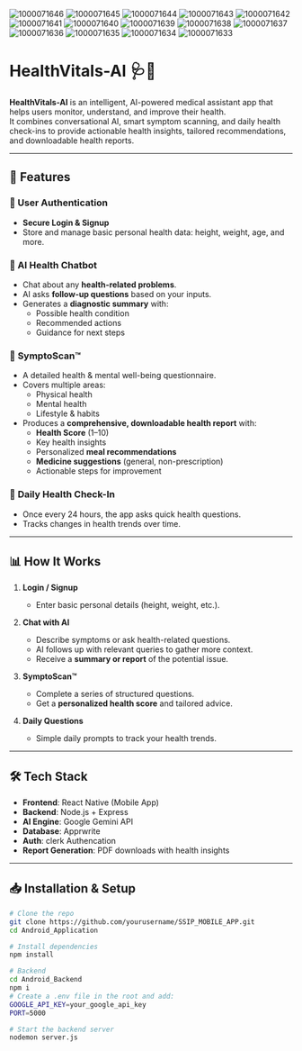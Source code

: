 ![1000071646](https://github.com/user-attachments/assets/02b167ba-d938-438d-8c34-b36c3a3cea4b)
![1000071645](https://github.com/user-attachments/assets/2cc0acc6-23c4-46ac-885d-2f8c61e1604e)
![1000071644](https://github.com/user-attachments/assets/d24b2eab-d602-4182-9745-610a72662e8d)
![1000071643](https://github.com/user-attachments/assets/43565f4d-3b1b-49e3-b37b-58f9ac5fc3a6)
![1000071642](https://github.com/user-attachments/assets/b6a3ea0f-2853-451a-a4b0-2a290a96b642)
![1000071641](https://github.com/user-attachments/assets/e6d782cb-0e28-42dd-b5ab-746d3cb142ec)
![1000071640](https://github.com/user-attachments/assets/716d0720-148a-4c96-88fd-555b6e2e4b5a)
![1000071639](https://github.com/user-attachments/assets/4f8b8211-0512-4e9b-a5a8-f20653053366)
![1000071638](https://github.com/user-attachments/assets/c133609f-5e1f-4f42-9536-dae18c4a50e7)
![1000071637](https://github.com/user-attachments/assets/20b5fe4e-1cc8-4394-a562-d87796b4da08)
![1000071636](https://github.com/user-attachments/assets/c66ea0fd-4417-4d91-8248-164492706924)
![1000071635](https://github.com/user-attachments/assets/0ba05758-994e-44cc-9b1d-c32af3905b14)
![1000071634](https://github.com/user-attachments/assets/32961172-fed9-4ef1-a906-681f7890592f)
![1000071633](https://github.com/user-attachments/assets/2a5bc8ad-ffdf-4c9f-ace8-4889fbaadce6)
# HealthVitals-AI 🩺🤖

**HealthVitals-AI** is an intelligent, AI-powered medical assistant app that helps users monitor, understand, and improve their health.  
It combines conversational AI, smart symptom scanning, and daily health check-ins to provide actionable health insights, tailored recommendations, and downloadable health reports.

---

## 🚀 Features

### 🔹 User Authentication
- **Secure Login & Signup**
- Store and manage basic personal health data: height, weight, age, and more.

### 🔹 AI Health Chatbot
- Chat about any **health-related problems**.
- AI asks **follow-up questions** based on your inputs.
- Generates a **diagnostic summary** with:
  - Possible health condition
  - Recommended actions
  - Guidance for next steps

### 🔹 **SymptoScan™**
- A detailed health & mental well-being questionnaire.
- Covers multiple areas:
  - Physical health
  - Mental health
  - Lifestyle & habits
- Produces a **comprehensive, downloadable health report** with:
  - **Health Score** (1–10)
  - Key health insights
  - Personalized **meal recommendations**
  - **Medicine suggestions** (general, non-prescription)
  - Actionable steps for improvement

### 🔹 **Daily Health Check-In**
- Once every 24 hours, the app asks quick health questions.
- Tracks changes in health trends over time.

---

## 📊 How It Works

1. **Login / Signup**
   - Enter basic personal details (height, weight, etc.).

2. **Chat with AI**
   - Describe symptoms or ask health-related questions.
   - AI follows up with relevant queries to gather more context.
   - Receive a **summary or report** of the potential issue.

3. **SymptoScan™**
   - Complete a series of structured questions.
   - Get a **personalized health score** and tailored advice.

4. **Daily Questions**
   - Simple daily prompts to track your health trends.

---

## 🛠 Tech Stack

- **Frontend**: React Native (Mobile App)
- **Backend**: Node.js + Express
- **AI Engine**: Google Gemini API
- **Database**: Apprwrite 
- **Auth**: clerk Authencation
- **Report Generation**: PDF downloads with health insights

---

## 📥 Installation & Setup

```bash
# Clone the repo
git clone https://github.com/yourusername/SSIP_MOBILE_APP.git
cd Android_Application

# Install dependencies
npm install

# Backend
cd Android_Backend
npm i
# Create a .env file in the root and add:
GOOGLE_API_KEY=your_google_api_key
PORT=5000

# Start the backend server
nodemon server.js




